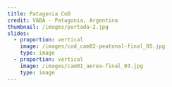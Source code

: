 ```yaml
---
title: Patagonia CoD
credit: VABA - Patagonia, Argentina
thumbnail: /images/portada-2.jpg
slides:
  - proportion: vertical
    image: /images/cod_cam02-peatonal-final_05.jpg
    type: image
  - proportion: vertical
    image: /images/cam01_aerea-final_03.jpg
    type: image
---
```

